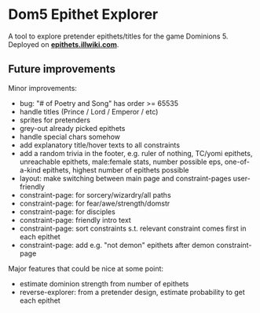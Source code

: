 # Dom5 Epithet Explorer

A tool to explore pretender epithets/titles for the game Dominions 5. Deployed on **[epithets.illwiki.com](https://epithets.illwiki.com)**.

## Future improvements

Minor improvements:
- bug: "# of Poetry and Song" has order >= 65535
- handle titles (Prince / Lord / Emperor / etc)
- sprites for pretenders
- grey-out already picked epithets
- handle special chars somehow 
- add explanatory title/hover texts to all constraints
- add a random trivia in the footer, e.g. ruler of nothing, TC/yomi epithets, unreachable epithets, male:female stats, number possible eps, one-of-a-kind epithets, highest number of epithets possible
- layout: make switching between main page and constraint-pages user-friendly 
- constraint-page: for sorcery/wizardry/all paths
- constraint-page: for fear/awe/strength/domstr
- constraint-page: for disciples
- constraint-page: friendly intro text
- constraint-page: sort constraints s.t. relevant constraint comes first in each epithet
- constraint-page: add e.g. "not demon" epithets after demon constraint-page



Major features that could be nice at some point:
- estimate dominion strength from number of epithets
- reverse-explorer: from a pretender design, estimate probability to get each epithet 
